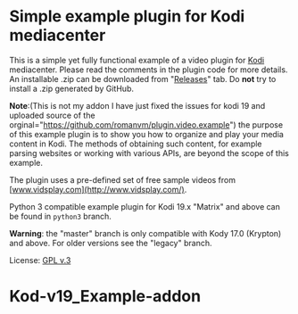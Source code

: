 # Simple example plugin for Kodi mediacenter

This is a simple yet fully functional example of a video plugin for [Kodi](http://kodi.tv) mediacenter.
Please read the comments in the plugin code for more details.
An installable .zip can be downloaded from "[Releases](https://github.com/romanvm/plugin.video.example/releases)" tab.
Do **not** try to install a .zip generated by GitHub.

**Note**:(This is not my addon I have just fixed the issues for kodi 19 and uploaded source of the orginal="https://github.com/romanvm/plugin.video.example") the purpose of this example plugin is to show you how to organize and play your media content in Kodi.
The methods of obtaining such content, for example parsing websites or working with various APIs,
are beyond the scope of this example.

The plugin uses a pre-defined set of free sample videos from [www.vidsplay.com](http://www.vidsplay.com/).

Python 3 compatible example plugin for Kodi 19.x "Matrix" and above can be found in `python3` branch.

**Warning**: the "master" branch is only compatible with Kody 17.0 (Krypton) and above. For older versions see the "legacy" branch.

License: [GPL v.3](http://www.gnu.org/copyleft/gpl.html)
# Kod-v19_Example-addon
